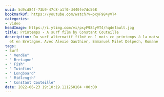 ```yaml
---
uuid: 5d9cd84f-73b9-47c8-a1f0-d440fe7dc568
bookmarkOf: https://youtube.com/watch?v=pxyF984yVT4
categories:
- video
headImage: https://i.ytimg.com/vi/pxyF984yVT4/hqdefault.jpg
title: Printemps - A surf film by Constant Couteille
description: Du surf alternatif filmé en 1 mois ce printemps à la maison en Vendée
  et en Bretagne. Avec Alexie Gauthier, Emmanuel Milet Delpech, Romane Martin, Paul-Al...
tags:
- Surf
- " Vendée"
- " Bretagne"
- " Fish"
- " Twinfins"
- " Longboard"
- " Midlength"
- " Constant Couteille"
date: 2022-06-23 19:10:19.111260104 +00:00
---
```


